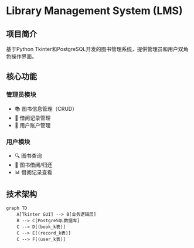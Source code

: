 # Library Management System (LMS)

## 项目简介
基于Python Tkinter和PostgreSQL开发的图书管理系统，提供管理员和用户双角色操作界面。

## 核心功能
### 管理员模块
- 📚 图书信息管理（CRUD）
- 📝 借阅记录管理
- 👥 用户账户管理

### 用户模块
- 🔍 图书查询
- 📖 图书借阅/归还
- 📊 借阅记录查看

## 技术架构
```mermaid
graph TD
    A[Tkinter GUI] --> B[业务逻辑层]
    B --> C[PostgreSQL数据库]
    C --> D[(book_k表)]
    C --> E[(record_k表)]
    C --> F[(user_k表)]
